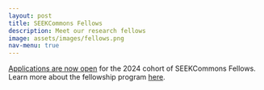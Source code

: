 ```yaml
---
layout: post
title: SEEKCommons Fellows 
description: Meet our research fellows
image: assets/images/fellows.png
nav-menu: true
---
```


[Applications are now open](https://airtable.com/appIn7IkDUND83vC3/shrDl9Ot0H1gxAvbm) for the 2024 cohort of SEEKCommons Fellows. Learn more about the fellowship program [here](https://seekcommons.org/fellowship-application.html). 

<!---
## 2024 Fellows

Meet the SEEKCommons Fellows working on STS, Open Science and Socio-Environmental research projects. 

### Fellow 1 
--->


